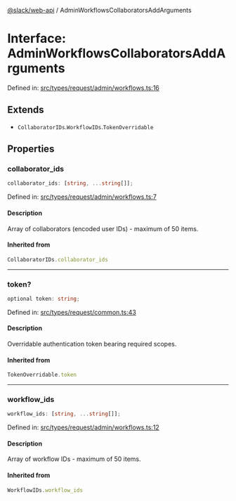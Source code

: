 [@slack/web-api](../index.md) / AdminWorkflowsCollaboratorsAddArguments

# Interface: AdminWorkflowsCollaboratorsAddArguments

Defined in: [src/types/request/admin/workflows.ts:16](https://github.com/slackapi/node-slack-sdk/blob/main/packages/web-api/src/types/request/admin/workflows.ts#L16)

## Extends

- `CollaboratorIDs`.`WorkflowIDs`.`TokenOverridable`

## Properties

### collaborator\_ids

```ts
collaborator_ids: [string, ...string[]];
```

Defined in: [src/types/request/admin/workflows.ts:7](https://github.com/slackapi/node-slack-sdk/blob/main/packages/web-api/src/types/request/admin/workflows.ts#L7)

#### Description

Array of collaborators (encoded user IDs) - maximum of 50 items.

#### Inherited from

```ts
CollaboratorIDs.collaborator_ids
```

***

### token?

```ts
optional token: string;
```

Defined in: [src/types/request/common.ts:43](https://github.com/slackapi/node-slack-sdk/blob/main/packages/web-api/src/types/request/common.ts#L43)

#### Description

Overridable authentication token bearing required scopes.

#### Inherited from

```ts
TokenOverridable.token
```

***

### workflow\_ids

```ts
workflow_ids: [string, ...string[]];
```

Defined in: [src/types/request/admin/workflows.ts:12](https://github.com/slackapi/node-slack-sdk/blob/main/packages/web-api/src/types/request/admin/workflows.ts#L12)

#### Description

Array of workflow IDs - maximum of 50 items.

#### Inherited from

```ts
WorkflowIDs.workflow_ids
```

